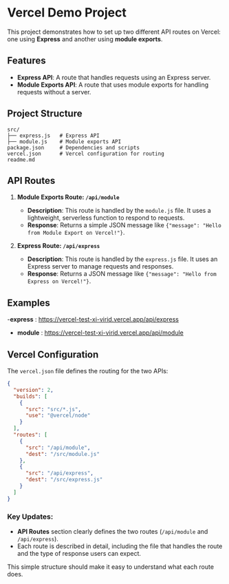 # Vercel Demo Project

This project demonstrates how to set up two different API routes on Vercel: one using **Express** and another using **module exports**. 

## Features

- **Express API**: A route that handles requests using an Express server.
- **Module Exports API**: A route that uses module exports for handling requests without a server.

## Project Structure
```
src/
├── express.js   # Express API
├── module.js    # Module exports API
package.json     # Dependencies and scripts
vercel.json      # Vercel configuration for routing
readme.md
```

## API Routes

1. **Module Exports Route: `/api/module`**
   - **Description**: This route is handled by the `module.js` file. It uses a lightweight, serverless function to respond to requests.
   - **Response**: Returns a simple JSON message like `{"message": "Hello from Module Export on Vercel!"}`.

2. **Express Route: `/api/express`**
   - **Description**: This route is handled by the `express.js` file. It uses an Express server to manage requests and responses.
   - **Response**: Returns a JSON message like `{"message": "Hello from Express on Vercel!"}`.


## Examples 

 -**express** : https://vercel-test-xi-virid.vercel.app/api/express
 - **module** : https://vercel-test-xi-virid.vercel.app/api/module 

## Vercel Configuration

The `vercel.json` file defines the routing for the two APIs:

```json
{
  "version": 2,
  "builds": [
    {
      "src": "src/*.js",
      "use": "@vercel/node"
    }
  ],
  "routes": [
    {
      "src": "/api/module",
      "dest": "/src/module.js"
    },
    {
      "src": "/api/express",
      "dest": "/src/express.js"
    }
  ]
}
```
### Key Updates:
- **API Routes** section clearly defines the two routes (`/api/module` and `/api/express`).
- Each route is described in detail, including the file that handles the route and the type of response users can expect.

This simple structure should make it easy to understand what each route does.
